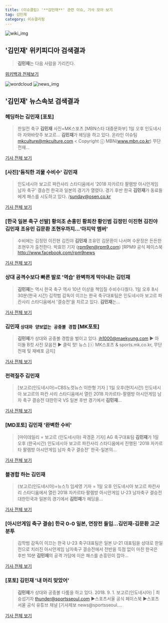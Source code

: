 ```yaml
---
title: (이슈클립) '**김민재**' 관련 이슈, 기사 모아 보기
tag: 김민재
category: 이슈클리핑
---
```

![wiki_img](https://user-images.githubusercontent.com/42597476/44503234-41136a80-a6d0-11e8-9071-6fc6418eafe4.png)
## **'**김민재**'** 위키피디아 검색결과
>**김민재**는 다음 사람을 가리킨다.

<a href="https://ko.wikipedia.org/wiki/김민재" target="_blank">위키백과 전체보기</a>

![wordcloud](https://s3.ap-northeast-2.amazonaws.com/lyrics101-wordcloud/2018-09-01-1535808714.png)
![news_img](https://user-images.githubusercontent.com/42597476/44507050-1206f400-a6e4-11e8-8d98-7ffbfebb353f.png)
## **'**김민재**'** 뉴스속보 검색결과
### 헤딩하는 **김민재** [포토]

>한일전 축구 **김민재** 사진=MK스포츠 [MBN스타 대중문화부] 1일 오후 인도네시아 자와바랏주 보고르... **김민재**가 헤딩을 하고 있다. 온라인 이슈팀 mkculture@mkculture.com < Copyright ⓒ MBN(www.mbn.co.kr) 무단전재...

<a href="http://star.mbn.co.kr/view.php?year=2018&no=551396&refer=portal" target="_blank">기사 전체 보기</a>

### [사진]'듬직한 괴물 수비수' **김민재**

>인도네시아 보고르 파칸사리 스타디움에서 '2018 자카르타 팔렘방 아시안게임 남자 축구' 결승전 한국과 일본의 경기가 열렸다. 경기 후반 한국 **김민재**가 동료들에게 패스를 시도하고 있다. /sunday@osen.co.kr

<a href="http://www.osen.co.kr/article/G1110980168" target="_blank">기사 전체 보기</a>

### [한국 일본 축구 선발] 황의조 손흥민 황희찬 황인범 김정민 이진현 김진야 **김민재** 조유민 김문환 조현우까지...‘마지막 멤버’

>수비에는 김정민 이진현 김진야 **김민재** 조유민 김문환이 나서며 수문장은 든든한 조현우가 출전한다.   박효민 기자 (rpm9en@rpm9.com) [RPM9 공식 페이스북 http://www.facebook.com/rpm9news

<a href="http://www.rpm9.com/news/article.html?id=20180901090009" target="_blank">기사 전체 보기</a>

### 상대 공격수보다 빠른 발로 '역습' 완벽하게 막아내는 **김민재**

>**김민재**는 역시 한국 축구 역사 10년 이상을 책임질 수비수다웠다. 1일 오후 8시 30분(한국 시간) 김학범 감독이 이끄는 한국 축구대표팀은 인도네시아 보고르 파칸사리 스타디움에서 '결승전'을 치르고 있다. **김민재**는...

<a href="http://www.insight.co.kr/news/175945" target="_blank">기사 전체 보기</a>

### **김민재** `상대와 양보없는 공중볼 경합` [MK포토]

>**김민재**가 상대와 공중볼 경합을 벌이고 있다. jh1000@maekyung.com ▶ 아이돌 B컷 사진 모음전 ▶ 클릭 핫! 뉴스 [ⓒ MK스포츠 & sports.mk.co.kr, 무단전재 및 재배포 금지]

<a href="http://sports.mk.co.kr/view.php?year=2018&no=551329" target="_blank">기사 전체 보기</a>

### 전력질주 **김민재**

>[보고르(인도네시아)=CBS노컷뉴스 이한형 기자 ] 1일 오후(현지시간) 인도네시아 보고르의 파칸 사리 스타디움에서 열린 2018 자카르타-팔렘방 아시안게임 남자 축구 결승전 대한민국 VS 일본 후반 경기에서 **김민재**...

<a href="http://www.nocutnews.co.kr/news/5025295" target="_blank">기사 전체 보기</a>

### [MD포토] **김민재** '완벽한 수비'

>[마이데일리 = 보고르 (인도네시아) 곽경훈 기자] AG 축구대표팀 **김민재**가 1일 오후 (한국시간) 인도네시아 보고르 파칸사리 스타디움에서 진행된 '2018 자카르타 팔렘방 아시안게임 남자 축구 결승전' 한국-일본의...

<a href="http://www.mydaily.co.kr/new_yk/html/read.php?newsid=201809012201989027&ext=na" target="_blank">기사 전체 보기</a>

### 볼경합 하는 **김민재**

>(보고르(인도네시아)=뉴스1) 임세영 기자 = 1일 오후 인도네시아 보고르 파칸사리 스타디움에서 열린 2018 자카르타·팔렘방 아시안게임 U-23 남자축구 결승전 대한민국과 일본의 경기에서 **김민재**가 헤딩을...

<a href="http://news1.kr/photos/view/?3281100" target="_blank">기사 전체 보기</a>

### [아시안게임 축구 결승] 한국 0-0 일본, 연장전 돌입…**김민재**-김문환 고군분투

>김학범 감독이 이끄는 한국 U-23 축구대표팀은 일본 U-21 대표팀을 상대로 한일전으로 치러진 아시안게임 남자축구 결승전에서 전반을 득점 없이 마친 한국은 후반 10분 **김민재**의 공격 가담에 이은 패스를 손흥민이 잡아...

<a href="http://news20.busan.com/controller/newsController.jsp?newsId=20180901000118" target="_blank">기사 전체 보기</a>

### [포토] **김민재** '내 머리 맞았어'

>**김민재**가 상대와 공중볼 다툼을 하고 있다. 2018. 9. 1. 보고르(인도네시아) | 최승섭기자 thunder@sportsseoul.com ▶스포츠서울 공식 페이스북 ▶스포츠서울 공식 유튜브 채널 [기사제보 news@sportsseoul....

<a href="http://www.sportsseoul.com/news/read/676122" target="_blank">기사 전체 보기</a>


